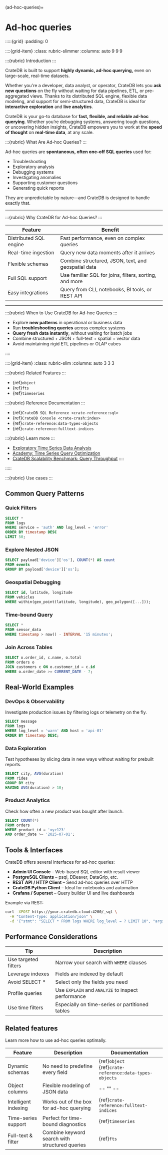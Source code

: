 (ad-hoc-queries)=
# Ad-hoc queries

:::::{grid}
:padding: 0

::::{grid-item}
:class: rubric-slimmer
:columns: auto 9 9 9

:::{rubric} Introduction
:::

CrateDB is built to support **highly dynamic, ad-hoc querying,** even on large-scale, real-time datasets.

Whether you're a developer, data analyst, or operator, CrateDB lets you **ask new questions** on the fly without waiting for data pipelines, ETL, or pre-aggregated views. Thanks to its distributed SQL engine, flexible data modeling, and support for semi-structured data, CrateDB is ideal for **interactive exploration** and **live analytics**.

CrateDB is your go-to database for **fast, flexible, and reliable ad-hoc querying**. Whether you’re debugging systems, answering tough questions, or uncovering hidden insights, CrateDB empowers you to work at the **speed of thought** on **real-time data**, at any scale.

:::{rubric} What Are Ad-hoc Queries?
:::

Ad-hoc queries are **spontaneous, often one-off SQL queries** used for:

* Troubleshooting
* Exploratory analysis
* Debugging systems
* Investigating anomalies
* Supporting customer questions
* Generating quick reports

They are unpredictable by nature—and CrateDB is designed to handle exactly that.

---

:::{rubric} Why CrateDB for Ad-hoc Queries?
:::

| Feature                | Benefit                                                |
| ---------------------- | ------------------------------------------------------ |
| Distributed SQL engine | Fast performance, even on complex queries              |
| Real-time ingestion    | Query new data moments after it arrives                |
| Flexible schemas       | Combine structured, JSON, text, and geospatial data    |
| Full SQL support       | Use familiar SQL for joins, filters, sorting, and more |
| Easy integrations      | Query from CLI, notebooks, BI tools, or REST API       |

---

:::{rubric} When to Use CrateDB for Ad-hoc Queries
:::
* Explore **new patterns** in operational or business data
* Run **troubleshooting queries** across complex systems
* **Query fresh data instantly**, without waiting for batch jobs
* Combine structured + JSON + full-text + spatial + vector data
* Avoid maintaining rigid ETL pipelines or OLAP cubes


::::

::::{grid-item}
:class: rubric-slim
:columns: auto 3 3 3

:::{rubric} Related Features
:::
- {ref}`object`
- {ref}`fts`
- {ref}`timeseries`

:::{rubric} Reference Documentation
:::
- {ref}`CrateDB SQL Reference <crate-reference:sql>`
- {ref}`CrateDB Console <crate-crash:index>`
- {ref}`crate-reference:data-types-objects`
- {ref}`crate-reference:fulltext-indices`

:::{rubric} Learn more
:::
- [Exploratory Time Series Data Analysis]
- [Academy: Time Series Query Optimization]
- [CrateDB Scalability Benchmark: Query Throughput]
::::

:::::


:::{rubric} Use cases
:::

## Common Query Patterns

### Quick Filters

```sql
SELECT *
FROM logs
WHERE service = 'auth' AND log_level = 'error'
ORDER BY timestamp DESC
LIMIT 50;
```

### Explore Nested JSON

```sql
SELECT payload['device']['os'], COUNT(*) AS count
FROM events
GROUP BY payload['device']['os'];
```

### Geospatial Debugging

```sql
SELECT id, latitude, longitude
FROM vehicles
WHERE within(geo_point(latitude, longitude), geo_polygon([...]));
```

### Time-bound Query

```sql
SELECT *
FROM sensor_data
WHERE timestamp > now() - INTERVAL '15 minutes';
```

### Join Across Tables

```sql
SELECT o.order_id, c.name, o.total
FROM orders o
JOIN customers c ON o.customer_id = c.id
WHERE o.order_date >= CURRENT_DATE - 7;
```

## Real-World Examples

### DevOps & Observability

Investigate production issues by filtering logs or telemetry on the fly.

```sql
SELECT message
FROM logs
WHERE log_level = 'warn' AND host = 'api-01'
ORDER BY timestamp DESC;
```

### Data Exploration

Test hypotheses by slicing data in new ways without waiting for prebuilt reports.

```sql
SELECT city, AVG(duration)
FROM rides
GROUP BY city
HAVING AVG(duration) > 10;
```

### Product Analytics

Check how often a new product was bought after launch.

```sql
SELECT COUNT(*)
FROM orders
WHERE product_id = 'xyz123'
AND order_date >= '2025-07-01';
```

## Tools & Interfaces

CrateDB offers several interfaces for ad-hoc queries:

* **Admin UI Console** – Web-based SQL editor with result viewer
* **PostgreSQL Clients** – psql, DBeaver, DataGrip, etc.
* **REST API / HTTP Client** – Send ad-hoc queries over HTTP
* **CrateDB Python Client** – Ideal for notebooks and automation
* **Grafana / Superset** – Query builder UI and live dashboards

Example via REST:

```bash
curl -XPOST https://your.cratedb.cloud:4200/_sql \
  -H "Content-Type: application/json" \
  -d '{"stmt": "SELECT * FROM logs WHERE log_level = ? LIMIT 10", "args": ["error"]}'
```

## Performance Considerations

| Tip                  | Description                                        |
| -------------------- |----------------------------------------------------|
| Use targeted filters | Narrow your search with `WHERE` clauses            |
| Leverage indexes     | Fields are indexed by default                      |
| Avoid SELECT \*      | Select only the fields you need                    |
| Profile queries      | Use `EXPLAIN` and `ANALYZE` to inspect performance |
| Use time filters     | Especially on time-series or partitioned tables    |


## Related features

Learn more how to use ad-hoc queries optimally.

| Feature              | Description                                    | Documentation                                                |
| -------------------- | ---------------------------------------------- |--------------------------------------------------------------|
| Dynamic schemas      | No need to predefine every field               | {ref}`object` <br> {ref}`crate-reference:data-types-objects` |
| Object columns       | Flexible modeling of JSON data                 | -- "" --                                                     |
| Intelligent indexing | Works out of the box for ad-hoc querying       | {ref}`crate-reference:fulltext-indices`                      |
| Time-series support  | Perfect for time-bound diagnostics             | {ref}`timeseries`                                            |
| Full-text & filter   | Combine keyword search with structured queries | {ref}`fts`                                                   |


[Academy: Time Series Query Optimization]: https://cratedb.com/academy/time-series/time-series-data-manipulation-and-visualization/time-series-query-optimization
[CrateDB Scalability Benchmark: Query Throughput]: https://cratedb.com/blog/cratedb-scalability-benchmark-query-throughput
[Exploratory Time Series Data Analysis]: https://cratedb.com/data-model/time-series/exploratory-data-analysis
